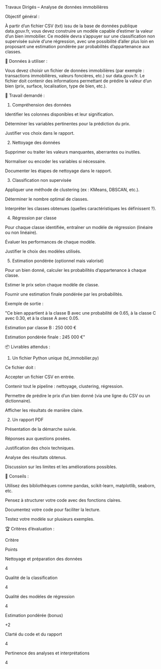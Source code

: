 Travaux Dirigés – Analyse de données immobilières 

Objectif général : 

À partir d’un fichier CSV (txt)  issu de la base de données publique data.gouv.fr, vous devez construire un modèle capable d’estimer la valeur d’un bien immobilier. Ce modèle devra s’appuyer sur une classification non supervisée suivie d’une régression, avec une possibilité d’aller plus loin en proposant une estimation pondérée par probabilités d’appartenance aux classes.  

 

📁 Données à utiliser : 

Vous devez choisir un fichier de données immobilières (par exemple : transactions immobilières, valeurs foncières, etc.) sur data.gouv.fr. Le fichier doit contenir des informations permettant de prédire la valeur d’un bien (prix, surface, localisation, type de bien, etc.). 

 

🧪 Travail demandé : 

1. Compréhension des données 

Identifier les colonnes disponibles et leur signification. 

Déterminer les variables pertinentes pour la prédiction du prix. 

Justifier vos choix dans le rapport. 

2. Nettoyage des données 

Supprimer ou traiter les valeurs manquantes, aberrantes ou inutiles. 

Normaliser ou encoder les variables si nécessaire. 

Documenter les étapes de nettoyage dans le rapport. 

3. Classification non supervisée 

Appliquer une méthode de clustering (ex : KMeans, DBSCAN, etc.). 

Déterminer le nombre optimal de classes. 

Interpréter les classes obtenues (quelles caractéristiques les définissent ?). 

4. Régression par classe 

Pour chaque classe identifiée, entraîner un modèle de régression (linéaire ou non linéaire). 

Évaluer les performances de chaque modèle. 

Justifier le choix des modèles utilisés. 

5. Estimation pondérée (optionnel mais valorisé) 

Pour un bien donné, calculer les probabilités d’appartenance à chaque classe. 

Estimer le prix selon chaque modèle de classe. 

Fournir une estimation finale pondérée par les probabilités. 

Exemple de sortie :  

"Ce bien appartient à la classe B avec une probabilité de 0.65, à la classe C avec 0.30, et à la classe A avec 0.05. 

 Estimation par classe B : 250 000 € 

 Estimation pondérée finale : 245 000 €" 

 

📦 Livrables attendus : 

1. Un fichier Python unique (td_immobilier.py) 

Ce fichier doit :  

Accepter un fichier CSV en entrée. 

Contenir tout le pipeline : nettoyage, clustering, régression. 

Permettre de prédire le prix d’un bien donné (via une ligne du CSV ou un dictionnaire). 

Afficher les résultats de manière claire. 

2. Un rapport PDF 

Présentation de la démarche suivie. 

Réponses aux questions posées. 

Justification des choix techniques. 

Analyse des résultats obtenus. 

Discussion sur les limites et les améliorations possibles. 

 

🧠 Conseils : 

Utilisez des bibliothèques comme pandas, scikit-learn, matplotlib, seaborn, etc. 

Pensez à structurer votre code avec des fonctions claires. 

Documentez votre code pour faciliter la lecture. 

Testez votre modèle sur plusieurs exemples. 

 

🏆 Critères d’évaluation : 

Critère 

Points 

Nettoyage et préparation des données 

4 

Qualité de la classification 

4 

Qualité des modèles de régression 

4 

Estimation pondérée (bonus) 

+2 

Clarté du code et du rapport 

4 

Pertinence des analyses et interprétations 

4 

 
